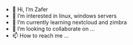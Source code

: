 - 👋 Hi, I’m Zafer
- 👀 I’m interested in linux, windows servers
- 🌱 I’m currently learning nextcloud and zimbra
- 💞️ I’m looking to collaborate on ...
- 📫 How to reach me ...

<!---
Zaferfe/Zaferfe is a ✨ special ✨ repository because its `README.md` (this file) appears on your GitHub profile.
You can click the Preview link to take a look at your changes.
--->

